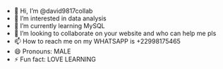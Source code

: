 - 👋 Hi, I’m @david9817collab
- 👀 I’m interested in data analysis 
- 🌱 I’m currently learning MySQL 
- 💞️ I’m looking to collaborate on your website and who can help me pls
- 📫 How to reach me on my WHATSAPP is +22998175465
- 😄 Pronouns: MALE
- ⚡ Fun fact: LOVE LEARNING

<!---
david9817collab/david9817collab is a ✨ special ✨ repository because its `README.md` (this file) appears on your GitHub profile.
You can click the Preview link to take a look at your changes.
--->
